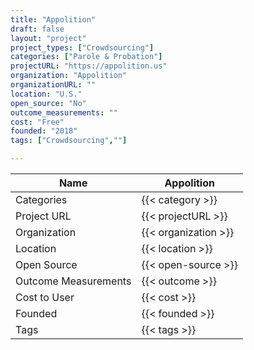 ```yaml
---
title: "Appolition"
draft: false
layout: "project"
project_types: ["Crowdsourcing"]
categories: ["Parole & Probation"]
projectURL: "https://appolition.us"
organization: "Appolition"
organizationURL: ""
location: "U.S."
open_source: "No"
outcome_measurements: ""
cost: "Free"
founded: "2018"
tags: ["Crowdsourcing",""]

---
```



Name                    |  Appolition    
------------------------|----
Categories              | {{< category >}} 
Project URL             | {{< projectURL >}} 
Organization            | {{< organization >}} 
Location                | {{< location >}} 
Open Source             | {{< open-source >}} 
Outcome Measurements    | {{< outcome >}} 
Cost to User            | {{< cost >}} 
Founded                 | {{< founded >}} 
Tags                    | {{< tags >}} 

